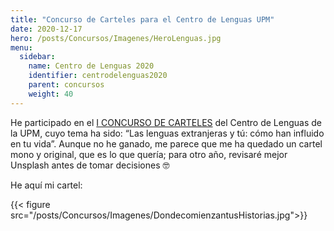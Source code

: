 ```yaml
---
title: "Concurso de Carteles para el Centro de Lenguas UPM"
date: 2020-12-17
hero: /posts/Concursos/Imagenes/HeroLenguas.jpg
menu:
  sidebar:
    name: Centro de Lenguas 2020
    identifier: centrodelenguas2020
    parent: concursos
    weight: 40
---
```


He participado en el [I CONCURSO DE CARTELES](https://www.lenguas.upm.es/2020/12/16/i-concurso-de-carteles/) del Centro de Lenguas de la UPM, cuyo tema ha sido: “Las lenguas extranjeras y tú: cómo han influido en tu vida”. Aunque no he ganado, me parece que me ha quedado un cartel mono y original, que es lo que quería; para otro año, revisaré mejor Unsplash antes de tomar decisiones 🤓

He aquí mi cartel:

{{< figure src="/posts/Concursos/Imagenes/DondecomienzantusHistorias.jpg">}}
